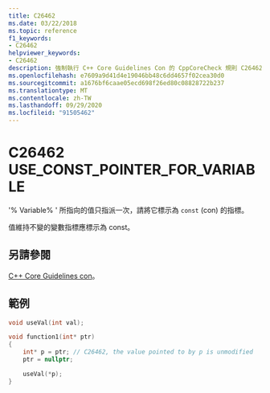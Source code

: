 ```yaml
---
title: C26462
ms.date: 03/22/2018
ms.topic: reference
f1_keywords:
- C26462
helpviewer_keywords:
- C26462
description: 強制執行 C++ Core Guidelines Con 的 CppCoreCheck 規則 C26462
ms.openlocfilehash: e7609a9d41d4e19046bb48c6dd4657f02cea30d0
ms.sourcegitcommit: a1676bf6caae05ecd698f26ed80c08828722b237
ms.translationtype: MT
ms.contentlocale: zh-TW
ms.lasthandoff: 09/29/2020
ms.locfileid: "91505462"
---
```

# <a name="c26462-use_const_pointer_for_variable"></a>C26462 USE_CONST_POINTER_FOR_VARIABLE

'% Variable% ' 所指向的值只指派一次，請將它標示為 `const` (con) 的指標。

值維持不變的變數指標應標示為 const。

## <a name="see-also"></a>另請參閱

[C++ Core Guidelines con](https://github.com/isocpp/CppCoreGuidelines/blob/master/CppCoreGuidelines.md#con4-use-const-to-define-objects-with-values-that-do-not-change-after-construction)。

## <a name="example"></a>範例

```cpp
void useVal(int val);

void function1(int* ptr)
{
    int* p = ptr; // C26462, the value pointed to by p is unmodified
    ptr = nullptr;

    useVal(*p);
}
```
